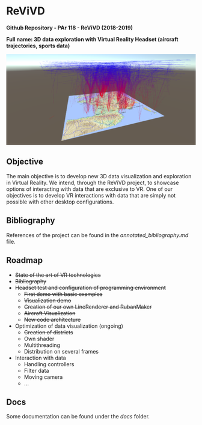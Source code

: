 # ReViVD
**Github Repository - PAr 118 - ReViVD (2018-2019)**

**Full name: 3D data exploration with Virtual Reality Headset (aircraft trajectories, sports data)**

![picture](img/outside_view.PNG)

## Objective
The main objective is to develop new 3D data visualization and exploration in Virtual Reality.
We intend, through the ReViVD project, to showcase options of interacting with data that are exclusive to VR. One of our objectives is to develop VR interactions with data that are simply not possible with other desktop configurations.

## Bibliography
References of the project can be found in the *annotated_bibliography.md* file.

## Roadmap
- ~~State of the art of VR technologies~~
- ~~Bibliography~~
- ~~Headset test and configuration of programming environment~~
   - ~~First demo with basic examples~~
   - ~~Visualization demo~~
   - ~~Creation of our own LineRenderer and RubanMaker~~
   - ~~Aircraft Visualization~~
   - ~~New code architecture~~
- Optimization of data visualization (ongoing)
   - ~~Creation of districts~~
   - Own shader
   - Multithreading
   - Distribution on several frames
- Interaction with data
   - Handling controllers
   - Filter data
   - Moving camera
   - ...

## Docs
Some documentation can be found under the *docs* folder.




